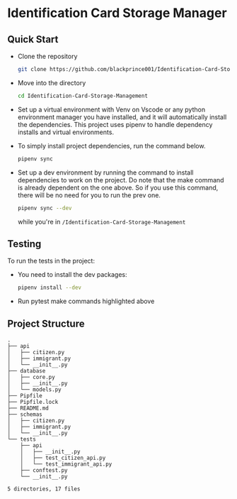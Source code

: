 # Identification Card Storage Manager

## Quick Start

- Clone the repository

    ```bash
    git clone https://github.com/blackprince001/Identification-Card-Storage-Management
    ```

- Move into the directory

    ```bash
    cd Identification-Card-Storage-Management
    ```

- Set up a virtual environment with Venv on Vscode or any python environment manager you have installed, and it will automatically install the dependencies. This project uses pipenv to handle dependency installs and virtual environments.

- To simply install project dependencies, run the command below.

  ```bash
  pipenv sync
  ```

- Set up a dev environment by running the command to install dependencies to work on the project. Do note that the make command is already dependent on the one above. So if you use this command, there will be no need for you to run the prev one.
  
  ```bash
  pipenv sync --dev
  ```

  while you're in `/Identification-Card-Storage-Management`

## Testing

To run the tests in the project:

- You need to install the dev packages:

  ```bash
  pipenv install --dev
  ```
  
- Run pytest make commands highlighted above

## Project Structure

```console
.
├── api
│   ├── citizen.py
│   ├── immigrant.py
│   └── __init__.py
├── database
│   ├── core.py
│   ├── __init__.py
│   └── models.py
├── Pipfile
├── Pipfile.lock
├── README.md
├── schemas
│   ├── citizen.py
│   ├── immigrant.py
│   └── __init__.py
└── tests
    ├── api
    │   ├── __init__.py
    │   ├── test_citizen_api.py
    │   └── test_immigrant_api.py
    ├── conftest.py
    └── __init__.py

5 directories, 17 files
```
